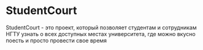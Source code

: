 # StudentCourt
StudentCourt - это проект, который позволяет студентам и сотрудникам НГТУ узнать о всех доступных местах университета, где можно вкусно поесть и просто провести свое время
